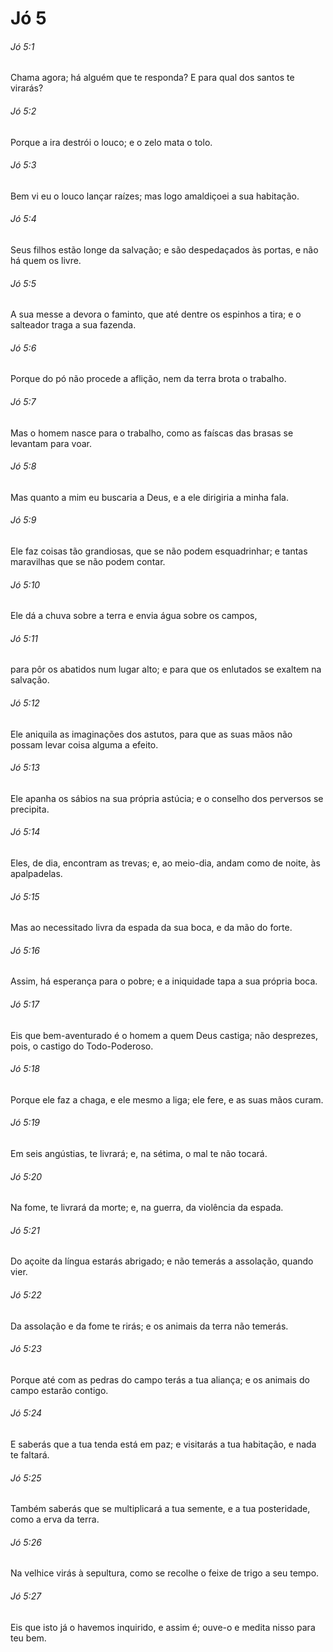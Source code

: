 # Jó 5

###### Jó 5:1

Chama agora; há alguém que te responda? E para qual dos santos te virarás?

###### Jó 5:2

Porque a ira destrói o louco; e o zelo mata o tolo.

###### Jó 5:3

Bem vi eu o louco lançar raízes; mas logo amaldiçoei a sua habitação.

###### Jó 5:4

Seus filhos estão longe da salvação; e são despedaçados às portas, e não há quem os livre.

###### Jó 5:5

A sua messe a devora o faminto, que até dentre os espinhos a tira; e o salteador traga a sua fazenda.

###### Jó 5:6

Porque do pó não procede a aflição, nem da terra brota o trabalho.

###### Jó 5:7

Mas o homem nasce para o trabalho, como as faíscas das brasas se levantam para voar.

###### Jó 5:8

Mas quanto a mim eu buscaria a Deus, e a ele dirigiria a minha fala.

###### Jó 5:9

Ele faz coisas tão grandiosas, que se não podem esquadrinhar; e tantas maravilhas que se não podem contar.

###### Jó 5:10

Ele dá a chuva sobre a terra e envia água sobre os campos,

###### Jó 5:11

para pôr os abatidos num lugar alto; e para que os enlutados se exaltem na salvação.

###### Jó 5:12

Ele aniquila as imaginações dos astutos, para que as suas mãos não possam levar coisa alguma a efeito.

###### Jó 5:13

Ele apanha os sábios na sua própria astúcia; e o conselho dos perversos se precipita.

###### Jó 5:14

Eles, de dia, encontram as trevas; e, ao meio-dia, andam como de noite, às apalpadelas.

###### Jó 5:15

Mas ao necessitado livra da espada da sua boca, e da mão do forte.

###### Jó 5:16

Assim, há esperança para o pobre; e a iniquidade tapa a sua própria boca.

###### Jó 5:17

Eis que bem-aventurado é o homem a quem Deus castiga; não desprezes, pois, o castigo do Todo-Poderoso.

###### Jó 5:18

Porque ele faz a chaga, e ele mesmo a liga; ele fere, e as suas mãos curam.

###### Jó 5:19

Em seis angústias, te livrará; e, na sétima, o mal te não tocará.

###### Jó 5:20

Na fome, te livrará da morte; e, na guerra, da violência da espada.

###### Jó 5:21

Do açoite da língua estarás abrigado; e não temerás a assolação, quando vier.

###### Jó 5:22

Da assolação e da fome te rirás; e os animais da terra não temerás.

###### Jó 5:23

Porque até com as pedras do campo terás a tua aliança; e os animais do campo estarão contigo.

###### Jó 5:24

E saberás que a tua tenda está em paz; e visitarás a tua habitação, e nada te faltará.

###### Jó 5:25

Também saberás que se multiplicará a tua semente, e a tua posteridade, como a erva da terra.

###### Jó 5:26

Na velhice virás à sepultura, como se recolhe o feixe de trigo a seu tempo.

###### Jó 5:27

Eis que isto já o havemos inquirido, e assim é; ouve-o e medita nisso para teu bem.

